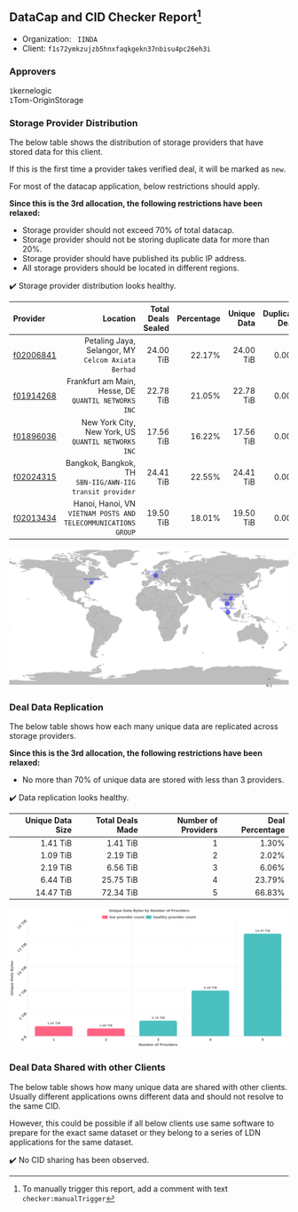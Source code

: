 ## DataCap and CID Checker Report[^1]
 - Organization: ` IINDA`
 - Client: `f1s72ymkzujzb5hnxfaqkgekn37nbisu4pc26eh3i`
### Approvers
`1`kernelogic<br/>`1`Tom-OriginStorage

### Storage Provider Distribution
The below table shows the distribution of storage providers that have stored data for this client.

If this is the first time a provider takes verified deal, it will be marked as `new`.

For most of the datacap application, below restrictions should apply.

**Since this is the 3rd allocation, the following restrictions have been relaxed:**
 - Storage provider should not exceed 70% of total datacap.
 - Storage provider should not be storing duplicate data for more than 20%.
 - Storage provider should have published its public IP address.
 - All storage providers should be located in different regions.

✔️ Storage provider distribution looks healthy.

| Provider                                              |                                                          Location | Total Deals Sealed | Percentage | Unique Data | Duplicate Deals |
| :---------------------------------------------------- | ----------------------------------------------------------------: | -----------------: | ---------: | ----------: | --------------: |
| [f02006841](https://filfox.info/en/address/f02006841) |            Petaling Jaya, Selangor, MY<br/>`Celcom Axiata Berhad` |          24.00 TiB |     22.17% |   24.00 TiB |           0.00% |
| [f01914268](https://filfox.info/en/address/f01914268) |           Frankfurt am Main, Hesse, DE<br/>`QUANTIL NETWORKS INC` |          22.78 TiB |     21.05% |   22.78 TiB |           0.00% |
| [f01896036](https://filfox.info/en/address/f01896036) |            New York City, New York, US<br/>`QUANTIL NETWORKS INC` |          17.56 TiB |     16.22% |   17.56 TiB |           0.00% |
| [f02024315](https://filfox.info/en/address/f02024315) |       Bangkok, Bangkok, TH<br/>`SBN-IIG/AWN-IIG transit provider` |          24.41 TiB |     22.55% |   24.41 TiB |           0.00% |
| [f02013434](https://filfox.info/en/address/f02013434) | Hanoi, Hanoi, VN<br/>`VIETNAM POSTS AND TELECOMMUNICATIONS GROUP` |          19.50 TiB |     18.01% |   19.50 TiB |           0.00% |

![Provider Distribution](https://raw.githubusercontent.com/data-preservation-programs/filplus-checker-assets/main/filecoin-project/filecoin-plus-large-datasets/issues/916/1675494280002.png)
### Deal Data Replication
The below table shows how each many unique data are replicated across storage providers.

**Since this is the 3rd allocation, the following restrictions have been relaxed:**
- No more than 70% of unique data are stored with less than 3 providers.

✔️ Data replication looks healthy.

| Unique Data Size | Total Deals Made | Number of Providers | Deal Percentage |
| ---------------: | ---------------: | ------------------: | --------------: |
|         1.41 TiB |         1.41 TiB |                   1 |           1.30% |
|         1.09 TiB |         2.19 TiB |                   2 |           2.02% |
|         2.19 TiB |         6.56 TiB |                   3 |           6.06% |
|         6.44 TiB |        25.75 TiB |                   4 |          23.79% |
|        14.47 TiB |        72.34 TiB |                   5 |          66.83% |

![Replication Distribution](https://raw.githubusercontent.com/data-preservation-programs/filplus-checker-assets/main/filecoin-project/filecoin-plus-large-datasets/issues/916/1675494280881.png)
### Deal Data Shared with other Clients
The below table shows how many unique data are shared with other clients.
Usually different applications owns different data and should not resolve to the same CID.

However, this could be possible if all below clients use same software to prepare for the exact same dataset or they belong to a series of LDN applications for the same dataset.

✔️ No CID sharing has been observed.

[^1]: To manually trigger this report, add a comment with text `checker:manualTrigger`
